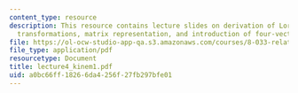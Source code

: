 ```yaml
---
content_type: resource
description: This resource contains lecture slides on derivation of Lorentz-Einstein
  transformations, matrix representation, and introduction of four-vectors.
file: https://ol-ocw-studio-app-qa.s3.amazonaws.com/courses/8-033-relativity-fall-2006/a0bc66ff18266da4256f27fb297bfe01_lecture4_kinem1.pdf
file_type: application/pdf
resourcetype: Document
title: lecture4_kinem1.pdf
uid: a0bc66ff-1826-6da4-256f-27fb297bfe01
---
```

